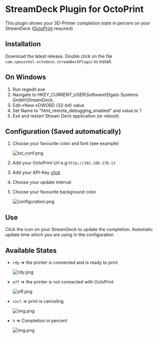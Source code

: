 # StreamDeck Plugin for OctoPrint

This plugin shows your 3D-Printer completion state in percent on your StreamDeck ([OctoPrint](https://github.com/OctoPrint/OctoPrint) required)

## Installation
Download the latest release. Double click on the file `com.cpeuschel.octodeck.streamDeckPlugin` to install.

## On Windows
1. Run regedit.exe
1. Navigate to HKEY_CURRENT_USER\Software\Elgato Systems GmbH\StreamDeck.
1. Edit->New->DWORD (32-bit) value
1. Set Name to "html_remote_debugging_enabled" and value to 1
1. Exit and restart Stream Deck application (or reboot)

## Configuration (Saved automatically)
1. Choose your favourite color and font (see example)
   
   ![txt_conf.png](readme/txt_conf.png)
2. Add your OctoPrint Url e.g `http://192.168.178.13`
3. Add your API-Key [click](https://docs.octoprint.org/en/master/api/general.html#authorization)
4. Choose your update interval
5. Choose your favourite background color

    ![configuration.png](readme/configuration.png)

## Use
Click the icon on your StreamDeck to update the completion. Automatic update time which you are using in the configuration

## Available States
- `rdy` => the printer is connected and is ready to print

    ![rdy.png](readme/rdy.png)
- `off` => the printer is not connected with OctoPrint

    ![off.png](readme/off.png)
- `cncl` => print is canceling
  
    ![img.png](readme/cncl.png)
- `%` => Completion in percent  

    ![img.png](readme/percent.png)
